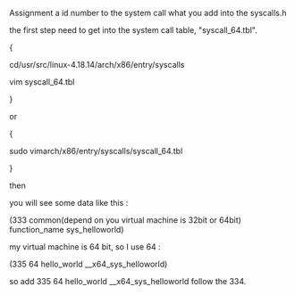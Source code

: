 Assignment a id number to the system call what you add into the syscalls.h

the first step need to get into the system call table, "syscall_64.tbl".

{

cd/usr/src/linux-4.18.14/arch/x86/entry/syscalls

vim syscall_64.tbl

}

or 

{

sudo vimarch/x86/entry/syscalls/syscall_64.tbl

}

then 

you will see some data like this :

(333    common(depend on you virtual machine is 32bit or 64bit)    function_name   sys_helloworld)

my virtual machine is 64 bit, so I use 64 :

(335 64 hello_world __x64_sys_helloworld)

so add 335 64 hello_world __x64_sys_helloworld follow the 334.
